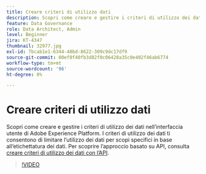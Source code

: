 ```yaml
---
title: Creare criteri di utilizzo dati
description: Scopri come creare e gestire i criteri di utilizzo dei dati nell’interfaccia utente di Adobe Experience Platform. I criteri di utilizzo dei dati ti consentono di limitare l’utilizzo dei dati per scopi specifici in base all’etichettatura dei dati.
feature: Data Governance
role: Data Architect, Admin
level: Beginner
jira: KT-4347
thumbnail: 32977.jpg
exl-id: 7bcab1e1-6344-48bd-8622-309c9dc17df9
source-git-commit: 00ef0f40fb3d82f0c06428a35c0e402f46ab6774
workflow-type: tm+mt
source-wordcount: '96'
ht-degree: 0%

---
```


# Creare criteri di utilizzo dati

Scopri come creare e gestire i criteri di utilizzo dei dati nell’interfaccia utente di Adobe Experience Platform. I criteri di utilizzo dei dati ti consentono di limitare l’utilizzo dei dati per scopi specifici in base all’etichettatura dei dati. Per scoprire l’approccio basato su API, consulta [creare criteri di utilizzo dei dati con l’API](https://experienceleague.adobe.com/docs/experience-platform/data-governance/policies/create.html).

>[!VIDEO](https://video.tv.adobe.com/v/32977?learn=on)